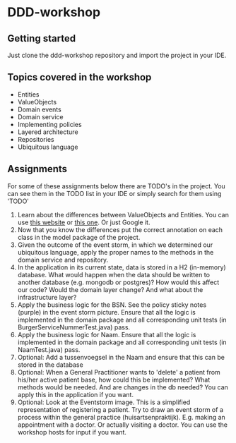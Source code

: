 # DDD-workshop

## Getting started

Just clone the ddd-workshop repository and import the project in your IDE. 

## Topics covered in the workshop

- Entities
- ValueObjects
- Domain events
- Domain service
- Implementing policies
- Layered architecture
- Repositories
- Ubiquitous language

## Assignments
For some of these assignments below there are TODO's in the project. You can see them in the TODO list in your IDE or simply search for them using 'TODO'

1. Learn about the differences between ValueObjects and Entities. You can use [this website](https://blog.jannikwempe.com/domain-driven-design-entities-value-objects#heading-building-blocks-of-ddd) or [this one](https://afedyanin.wordpress.com/2016/04/27/ddd-tactical-design-patterns/). Or just Google it.
2. Now that you know the differences put the correct annotation on each class in the model package of the project.
3. Given the outcome of the event storm, in which we determined our ubiquitous language, apply the proper names to the methods in the domain service and repository.
4. In the application in its current state, data is stored in a H2 (in-memory) database. What would happen when the data should be written to another database (e.g. mongodb or postgres)? How would this affect our code? Would the domain layer change? And what about the infrastructure layer?
5. Apply the business logic for the BSN. See the policy sticky notes (purple) in the event storm picture. Ensure that all the logic is implemented in the domain package and all corresponding unit tests (in BurgerServiceNummerTest.java) pass.
6. Apply the business logic for Naam. Ensure that all the logic is implemented in the domain package and all corresponding unit tests (in NaamTest.java) pass.
7. Optional: Add a tussenvoegsel in the Naam and ensure that this can be stored in the database
8. Optional: When a General Practitioner wants to 'delete' a patient from his/her active patient base, how could this be implemented? What methods would be needed. And are changes in the db needed? You can apply this in the application if you want.
9. Optional: Look at the Eventstorm image. This is a simplified representation of registering a patient. Try to draw an event storm of a process within the general practice (huisartsenpraktijk). E.g. making an appointment with a doctor. Or actually visiting a doctor. You can use the workshop hosts for input if you want. 
